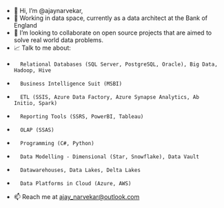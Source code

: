 - 👋 Hi, I’m @ajaynarvekar, 
- 💼 Working in data space, currently as a data architect at the Bank of England
- 💞️ I’m looking to collaborate on open source projects that are aimed to solve real world data problems.
- 📈 Talk to me about: 
-       Relational Databases (SQL Server, PostgreSQL, Oracle), Big Data, Hadoop, Hive
-       Business Intelligence Suit (MSBI)
-       ETL (SSIS, Azure Data Factory, Azure Synapse Analytics, Ab Initio, Spark)
-       Reporting Tools (SSRS, PowerBI, Tableau)
-       OLAP (SSAS)
-       Programming (C#, Python)
-       Data Modelling - Dimensional (Star, Snowflake), Data Vault
-       Datawarehouses, Data Lakes, Delta Lakes
-       Data Platforms in Cloud (Azure, AWS)
- 📫 Reach me at ajay_narvekar@outlook.com

<!---
ajaynarvekar/ajaynarvekar is a ✨ special ✨ repository because its `README.md` (this file) appears on your GitHub profile.
You can click the Preview link to take a look at your changes.
--->

